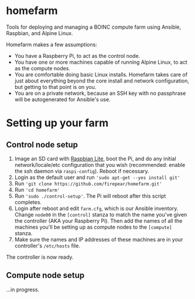# homefarm
Tools for deploying and managing a BOINC compute farm using Ansible, Raspbian, and Alpine Linux.

Homefarm makes a few assumptions:

* You have a Raspberry Pi, to act as the control node.
* You have one or more machines capable of running Alpine Linux, to
  act as the compute nodes.
* You are comfortable doing basic Linux installs. Homefarm takes
  care of just about everything beyond the core install and network
  configuration, but getting to that point is on you.
* You are on a private network, because an SSH key with no passphrase
  will be autogenerated for Ansible's use.

# Setting up your farm

## Control node setup

1. Image an SD card with [Raspbian
   Lite](https://www.raspberrypi.org/downloads/raspbian/), boot the
   Pi, and do any initial network/locale/etc configuration that you
   wish (recommended: enable the ssh daemon via
   `raspi-config`). Reboot if necessary.
1. Login as the default user and run `'sudo apt-get --yes install git'`
1. Run `'git clone https://github.com/firepear/homefarm.git'`
1. Run `'cd homefarm'`
1. Run `'sudo ./control-setup'`. The Pi will reboot after this
   script completes.
1. Login after reboot and edit `farm.cfg`, which is our Ansible
   inventory. Change `node00` in the `[control]` stanza to match the
   name you've given the controller (AKA your Raspberry Pi). Then add
   the names of all the machines you'll be setting up as compute nodes
   to the `[compute]` stanza.
1. Make sure the names and IP addresses of these machines are in your
   controller's `/etc/hosts` file.

The controller is now ready.

## Compute node setup

...in progress.
